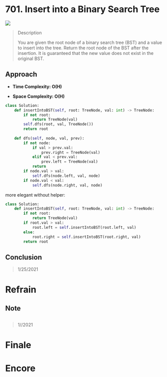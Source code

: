 # 701. Insert into a Binary Search Tree

![](https://img.shields.io/badge/Difficulty-Medium-%23f0ad4e)

> Description
> 
> You are given the root node of a binary search tree (BST) and a value to insert into the tree. Return the root node of the BST after the insertion. It is guaranteed that the new value does not exist in the original BST.

## Approach


- **Time Complexity: O(H)**

- **Space Complexity: O(H)**

```python
class Solution:
    def insertIntoBST(self, root: TreeNode, val: int) -> TreeNode:
        if not root:
            return TreeNode(val)
        self.dfs(root, val, TreeNode())
        return root
    
    def dfs(self, node, val, prev):
        if not node:
            if val > prev.val:
                prev.right = TreeNode(val)
            elif val < prev.val:
                prev.left = TreeNode(val)
            return
        if node.val > val:
            self.dfs(node.left, val, node)
        if node.val < val:
            self.dfs(node.right, val, node)
```

more elegant without helper:

```python
class Solution:
    def insertIntoBST(self, root: TreeNode, val: int) -> TreeNode:
        if not root:
            return TreeNode(val)
        if root.val > val:
            root.left = self.insertIntoBST(root.left, val)
        else:
            root.right = self.insertIntoBST(root.right, val)
        return root
```

## Conclusion

> 1/25/2021

# Refrain

## Note

```python

```

> 1//2021

# Finale

# Encore